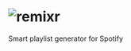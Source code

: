 # ![remixr](https://github.com/rtkg12/remixr/blob/master/client/public/logo.png)


Smart playlist generator for Spotify
